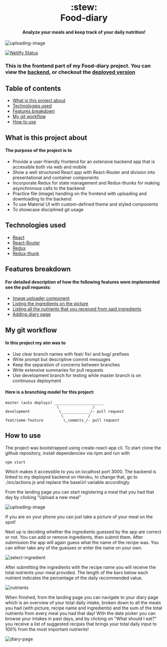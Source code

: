 <h1 align="center">
  <b>:stew:</b><br>
  <b>Food-diary</b><br>
</h1>

<h4 align="center">Analyze your meals and keep track of your daily nutrition!</h4>

![uploading-image](https://github.com/gergohrubo/food-footprint-client/blob/master/gifs/overview_uploadimg.gif?raw=true)

[![Netlify Status](https://api.netlify.com/api/v1/badges/ec2b2103-f2f7-4606-92e8-76cd3a3b05a3/deploy-status)](https://app.netlify.com/sites/food-diary-gh/deploys)

### This is the frontend part of my Food-diary project. You can view the [backend](https://github.com/gergohrubo/food-footprint-server), or checkout the [deployed version](https://food-diary-gh.netlify.com/)

## Table of contents

* [What is this project about](#what-is-this-project-about)
* [Technologies used](#technologies-used)
* [Features breakdown](#features-breakdown)
* [My git workflow](#my-git-workflow)
* [How to use](#how-to-use)

## What is this project about

#### The purpose of the project is to

* Provide a user-friendly frontend for an extensive backend app that is accessible both via web and mobile
* Show a well structured React app with React-Router and division into presentational and container components
* Incorporate Redux for state management and Redux-thunks for making asynchronous calls to the backend
* Practice file (image) handling on the frontend with uploading and downloading to the backend
* To use Material UI with custom-defined theme and styled components
* To showcase disciplined git usage

## Technologies used

* [React](https://github.com/gergohrubo/food-footprint-client/tree/master/src/components)
* [React-Router](https://github.com/gergohrubo/food-footprint-client/blob/master/src/index.js)
* [Redux](https://github.com/gergohrubo/food-footprint-client/tree/master/src/reducers)
* [Redux-thunk](https://github.com/gergohrubo/food-footprint-client/blob/master/src/actions.js)

## Features breakdown

#### For detailed description of how the following features were implemented see the pull requests:

* [Image uploader component](https://github.com/gergohrubo/food-footprint-client/pull/2)
* [Listing the ingredients on the picture](https://github.com/gergohrubo/food-footprint-client/pull/3)
* [Listing all the nutrients that you received from said ingredients](https://github.com/gergohrubo/food-footprint-client/pull/10)
* [Adding diary page](https://github.com/gergohrubo/food-footprint-client/pull/12)

## My git workflow

#### In this project my aim was to

* Use clear branch names with feat/ fix/ and bug/ prefixes
* Write prompt but descriptive commit messages
* Keep the separation of concerns between branches
* Write extensive summaries for pull requests
* Use development branch for testing while master branch is on continuous deployment

#### Here is a branching model for this project:

```
master (auto deploys) ______________________
                       \               /
development             \_____________/- pull request
                         \           /
feat/some-feature         \_commits_/- pull request
```

## How to use

The project was bootstrapped using create-react-app cli. To start clone the github repository, install dependencies via npm and run with

```
npm start
```

Which makes it accessible to you on localhost port 3000. The backend is linked to my deployed backend on Heroku, to change that, go to ./src/actions.js and replace the baseUrl variable accordingly.

From the landing page you can start registering a meal that you had that day by clicking "Upload a new meal"

![uploading-image](https://github.com/gergohrubo/food-footprint-client/blob/master/gifs/overview_uploadimg.gif?raw=true)

If you are on your phone you can just take a picture of your meal on the spot!

Next up is deciding whether the ingredients guessed by the app are correct or not. You can add or remove ingredients, then submit them. After submission the app will again guess what the name of the recipe was. You can either take any of the guesses or enter the name on your own.

![select-ingredient](https://github.com/gergohrubo/food-footprint-client/blob/master/gifs/overview_select_ingredient_recipe.gif?raw=true)

After submitting the ingredients with the recipe name you will receive the total nutrients your meal provided. The length of the bars below each nutrient indicates the percentage of the daily recommended value.

![nutrients](https://github.com/gergohrubo/food-footprint-client/blob/master/gifs/overview_nutrients.gif?raw=true)

When finished, from the landing page you can navigate to your diary page which is an overview of your total daily intake, broken down to all the meals you had (with picture, recipe name and ingredients) and the sum of the total nutrients from every meal you had that day! With the date picker you can browse your intakes in past days, and by clicking on "What should I eat?" you receive a list of suggested recipes that brings your total daily input to 100% from the most important nutrients!

![diary-page](https://github.com/gergohrubo/food-footprint-client/blob/master/gifs/overview_diary_page.gif?raw=true)
